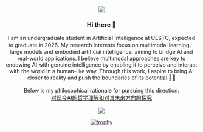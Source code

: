 <div align="center">

  <!-- dynamic typing effect 动态打字效果 -->
  <div>
    <a href="https://codeyu233.life/">
      <img src="https://readme-typing-svg.demolab.com?font=Fira+Code&pause=1000&width=435&lines=Change the World!&center=true&size=27" />
    </a>
  </div>


### Hi there 👋

I am an undergraduate student in Artificial Intelligence at UESTC, expected to graduate in 2026. My research interests focus on multimodal learning、large models and embodied artificial intelligence, aiming to bridge AI and real-world applications. 
I believe multimodal approaches are key to endowing AI with genuine intelligence by enabling it to perceive and interact with the world in a human-like way. 
Through this work, I aspire to bring AI closer to reality and push the boundaries of its potential.🔭🔭 
<br/>
<br/>
Below is my philosophical rationale for pursuing this direction:
<br/>
[对现今AI的哲学理解和对其未来方向的探究](https://www.codeyu233.life/2024/11/10/%E5%AF%B9%E7%8E%B0%E4%BB%8AAI%E7%9A%84%E5%93%B2%E5%AD%A6%E7%90%86%E8%A7%A3%E5%92%8C%E5%AF%B9%E5%85%B6%E6%9C%AA%E6%9D%A5%E6%96%B9%E5%90%91%E7%9A%84%E6%8E%A2%E7%A9%B6/)
<br/>
<br/>
<a href="https://passer-by.com/" target="_blank"><img align="center" src="https://github-readme-stats.vercel.app/api?username=codeYu233&show_icons=true&count_private=false&theme=vue-dark" /></a>

[![trophy](https://github-profile-trophy.vercel.app/?username=codeYu233)](https://github.com/ryo-ma/github-profile-trophy)
